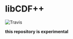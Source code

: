 # libCDF++

![Travis](https://travis-ci.org/jeandet/libCDFpp.svg?branch=master)

**this repository is experimental**

